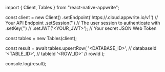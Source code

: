 import { Client, Tables } from "react-native-appwrite";

const client = new Client()
    .setEndpoint('https://<REGION>.cloud.appwrite.io/v1') // Your API Endpoint
    .setSession('') // The user session to authenticate with
    .setKey('') // 
    .setJWT('<YOUR_JWT>'); // Your secret JSON Web Token

const tables = new Tables(client);

const result = await tables.upsertRow(
    '<DATABASE_ID>', // databaseId
    '<TABLE_ID>', // tableId
    '<ROW_ID>' // rowId
);

console.log(result);
